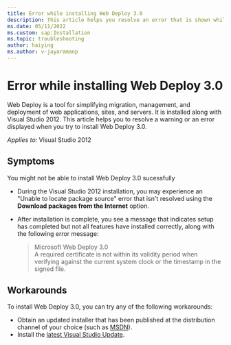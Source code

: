 ```yaml
---
title: Error while installing Web Deploy 3.0
description: This article helps you resolve an error that is shown while installing Web Deploy 3.0.
ms.date: 05/11/2022
ms.custom: sap:Installation
ms.topic: troubleshooting
author: haiying
ms.author: v-jayaramanp
---
```


# Error while installing Web Deploy 3.0

Web Deploy is a tool for simplifying migration, management, and deployment of web applications, sites, and servers. It is installed along with Visual Studio 2012. This article helps you to resolve a warning or an error displayed when you try to install Web Deploy 3.0.

_Applies to:_&nbsp;Visual Studio 2012

## Symptoms

You might not be able to install Web Deploy 3.0 sucessfully 

- During the Visual Studio 2012 installation, you may experience an "Unable to locate package source" error that isn't resolved using the **Download packages from the Internet** option.
- After installation is complete, you see a message that indicates setup has completed but not all features have installed correctly, along with the following error message:

    > Microsoft Web Deploy 3.0  
    > A required certificate is not within its validity period when verifying against the current system clock or the timestamp in the signed file.

## Workarounds

To install Web Deploy 3.0, you can try any of the following workarounds:

- Obtain an updated installer that has been published at the distribution channel of your choice (such as [MSDN](https://msdn.microsoft.com/subscriptions/securedownloads)).
- Install the [latest Visual Studio Update](https://visualstudio.microsoft.com/).